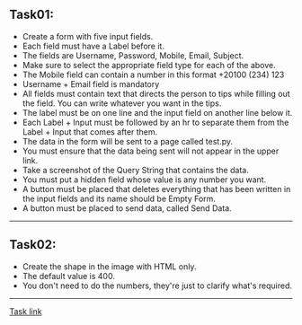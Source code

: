 <h2>Task01:</h2>
<ul>
  <li>Create a form with five input fields.</li>
  <li>Each field must have a Label before it.</li>
  <li>The fields are Username, Password, Mobile, Email, Subject.</li>
  <li>Make sure to select the appropriate field type for each of the above.</li>
  <li>The Mobile field can contain a number in this format +20100 (234) 123</li>
  <li>Username + Email field is mandatory</li>
  <li>All fields must contain text that directs the person to tips while filling out the field. You can write whatever you want in the tips.</li>
  <li>The label must be on one line and the input field on another line below it.</li>
  <li>Each Label + Input must be followed by an hr to separate them from the Label + Input that comes after them.</li>
  <li>The data in the form will be sent to a page called test.py.</li>
  <li>You must ensure that the data being sent will not appear in the upper link.</li>
  <li>Take a screenshot of the Query String that contains the data.</li>
  <li>You must put a hidden field whose value is any number you want.</li>
  <li>A button must be placed that deletes everything that has been written in the input fields and its name should be Empty Form.</li>
  <li>A button must be placed to send data, called Send Data.</li>
</ul>
<hr>
<h2>Task02:</h2>
<ul>
  <li>Create the shape in the image with HTML only.</li>
  <li>The default value is 400.</li>
  <li>You don't need to do the numbers, they're just to clarify what's required.</li>
</ul>
<hr>
<a href="https://elzero.org/html-assignments-lesson-from-24-to-27/">Task link</a>
